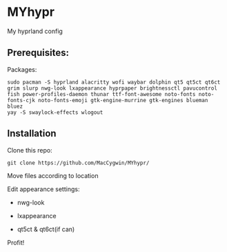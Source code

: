 # MYhypr
My hyprland config

## Prerequisites:
Packages:
```
sudo pacman -S hyprland alacritty wofi waybar dolphin qt5 qt5ct qt6ct grim slurp nwg-look lxappearance hyprpaper brightnessctl pavucontrol fish power-profiles-daemon thunar ttf-font-awesome noto-fonts noto-fonts-cjk noto-fonts-emoji gtk-engine-murrine gtk-engines blueman bluez
yay -S swaylock-effects wlogout
```
## Installation
Clone this repo:
```
git clone https://github.com/MacCygwin/MYhypr/
```

Move files according to location

Edit appearance settings:
- nwg-look
* lxappearance
+ qt5ct & qt6ct(if can)

Profit!  
